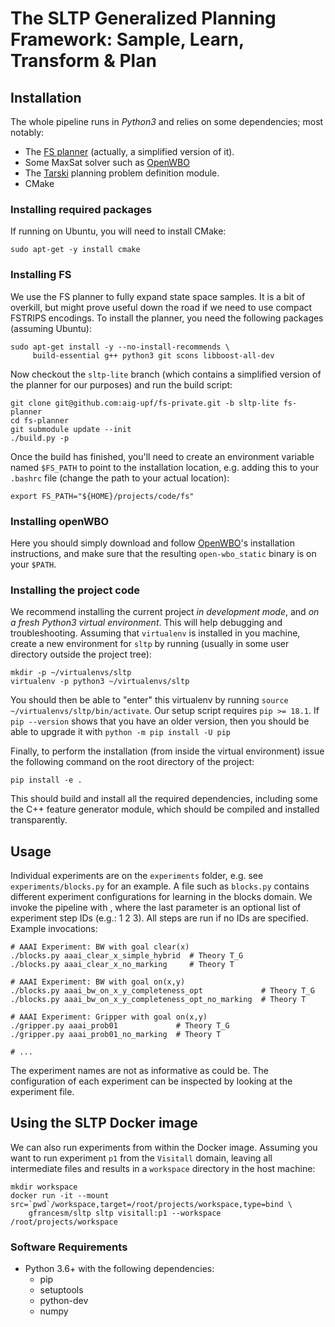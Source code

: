 


# The SLTP Generalized Planning Framework: Sample, Learn, Transform & Plan


## Installation

The whole pipeline runs in *Python3* and relies on some dependencies; most notably:

* The [FS planner](https://github.com/aig-upf/fs-private/) (actually, a simplified version of it).
* Some MaxSat solver such as [OpenWBO](http://sat.inesc-id.pt/open-wbo/)
* The [Tarski](https://github.com/aig-upf/tarski/) planning problem definition module.
* CMake

### Installing required packages

If running on Ubuntu, you will need to install CMake: 
    
    sudo apt-get -y install cmake


### Installing FS

We use the FS planner to fully expand state space samples. It is a bit of overkill, but might prove
useful down the road if we need to use compact FSTRIPS encodings. To install the planner, you need 
the following packages (assuming Ubuntu):


    sudo apt-get install -y --no-install-recommends \
         build-essential g++ python3 git scons libboost-all-dev


Now checkout the `sltp-lite` branch (which contains a simplified version of the planner for our purposes)
and run the build script:

    git clone git@github.com:aig-upf/fs-private.git -b sltp-lite fs-planner
    cd fs-planner
    git submodule update --init
    ./build.py -p

Once the build has finished, you'll need to create an environment variable named `$FS_PATH` to point
to the installation location, e.g. adding this to your `.bashrc` file (change the path to your actual
location):

    export FS_PATH="${HOME}/projects/code/fs"


### Installing openWBO
Here you should simply download and follow 
[OpenWBO](http://sat.inesc-id.pt/open-wbo/)'s installation instructions, and make sure that the resulting
`open-wbo_static` binary is on your `$PATH`.

### Installing the project code

We recommend installing the current project *in development mode*, and *on a fresh Python3 virtual 
environment*. This will help debugging and troubleshooting. Assuming that `virtualenv` is installed in you
machine, create a new environment for `sltp` by running (usually in some user directory outside the project tree):

    mkdir -p ~/virtualenvs/sltp
    virtualenv -p python3 ~/virtualenvs/sltp
    
You should then be able to "enter" this virtualenv by running `source ~/virtualenvs/sltp/bin/activate`.
Our setup script requires `pip >= 18.1`. If `pip --version` shows that you have an older version, 
then you should be able to upgrade it with `python -m pip install -U pip` 

Finally, to perform the installation (from inside the virtual environment) 
issue the following command on the root directory of the project:

    pip install -e .

This should build and install all the required dependencies, including some the C++ feature generator
module, which should be compiled and installed transparently.


## Usage

Individual experiments are on the `experiments` folder, e.g. see `experiments/blocks.py` for an example.
A file such as `blocks.py` contains different experiment configurations for learning in the blocks domain.
We invoke the pipeline with <script-name> <experiment-name> <pipeline-steps-to-be-executed>,
where the last parameter is an optional  list of experiment step IDs (e.g.: 1 2 3). All steps are run if no IDs are specified.
Example invocations:

    # AAAI Experiment: BW with goal clear(x)
	./blocks.py aaai_clear_x_simple_hybrid  # Theory T_G
	./blocks.py aaai_clear_x_no_marking     # Theory T

    # AAAI Experiment: BW with goal on(x,y)
	./blocks.py aaai_bw_on_x_y_completeness_opt             # Theory T_G
	./blocks.py aaai_bw_on_x_y_completeness_opt_no_marking  # Theory T

    # AAAI Experiment: Gripper with goal on(x,y)
	./gripper.py aaai_prob01             # Theory T_G
	./gripper.py aaai_prob01_no_marking  # Theory T

    # ...

The experiment names are not as informative as could be.
The configuration of each experiment can be inspected by looking at the experiment file.

## Using the SLTP Docker image 
We can also run experiments from within the Docker image. Assuming you want to run experiment `p1` from the `Visitall`
domain, leaving all intermediate files and results in a `workspace` directory in the host machine: 
    
    mkdir workspace
    docker run -it --mount src=`pwd`/workspace,target=/root/projects/workspace,type=bind \
        gfrancesm/sltp sltp visitall:p1 --workspace /root/projects/workspace    




### Software Requirements

* Python 3.6+ with the following dependencies:
  - pip
  - setuptools
  - python-dev
  - numpy

